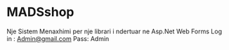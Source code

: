# MADSshop
Nje Sistem Menaxhimi per nje librari i ndertuar
ne Asp.Net Web Forms
Log in : Admin@gmail.com
Pass: Admin

